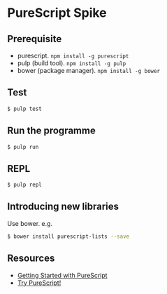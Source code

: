 
# PureScript Spike

## Prerequisite

* purescript. `npm install -g purescript`
* pulp (build tool). `npm install -g pulp`
* bower (package manager). `npm install -g bower`

## Test

```sh
$ pulp test
```

## Run the programme

```sh
$ pulp run
```

## REPL

```sh
$ pulp repl
```

## Introducing new libraries

Use bower. e.g.

```sh
$ bower install purescript-lists --save
```

## Resources

* [Getting Started with PureScript](https://github.com/purescript/documentation/commit/73a94cb5c860c4cb45a9a9bd9330c472ad73ae6c)
* [Try PureScript!](http://try.purescript.org/?session=a115cf3b-68bb-ad70-7a7d-3bc76969a8ed)
